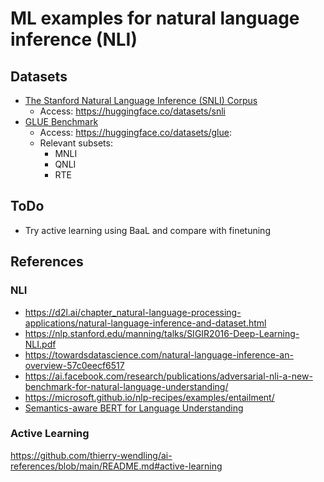 # ML examples for natural language inference (NLI)
## Datasets
* [The Stanford Natural Language Inference (SNLI) Corpus](https://nlp.stanford.edu/projects/snli/)
    * Access: https://huggingface.co/datasets/snli
* [GLUE Benchmark](https://gluebenchmark.com/)
    * Access: https://huggingface.co/datasets/glue:
    * Relevant subsets:
        * MNLI
        * QNLI
        * RTE

## ToDo
* Try active learning using BaaL and compare with finetuning

## References
### NLI
* https://d2l.ai/chapter_natural-language-processing-applications/natural-language-inference-and-dataset.html
* https://nlp.stanford.edu/manning/talks/SIGIR2016-Deep-Learning-NLI.pdf
* https://towardsdatascience.com/natural-language-inference-an-overview-57c0eecf6517
* https://ai.facebook.com/research/publications/adversarial-nli-a-new-benchmark-for-natural-language-understanding/
* https://microsoft.github.io/nlp-recipes/examples/entailment/
* [Semantics-aware BERT for Language Understanding](https://arxiv.org/pdf/1909.02209.pdf)
### Active Learning
https://github.com/thierry-wendling/ai-references/blob/main/README.md#active-learning